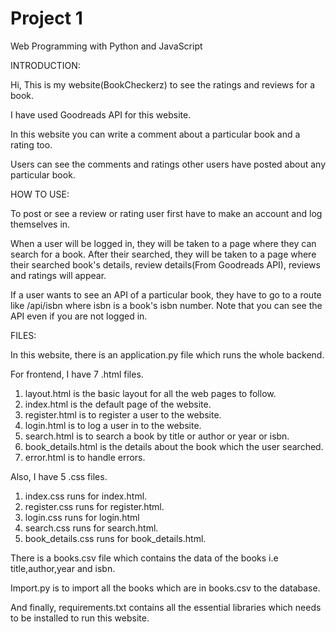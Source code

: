 # Project 1

 Web Programming with Python and JavaScript



INTRODUCTION:


Hi, This is my website(BookCheckerz) to see the ratings and reviews for a book.

I have used Goodreads API for this website.

In this website you can write a comment about a particular book and a rating too.

Users can see the comments and ratings other users have posted about any particular book.



HOW TO USE:


To post or see a review or rating user first have to make an account and log themselves in.

When a user will be logged in, they will be taken to a page where they can search for a book.
After their searched, they will be taken to a page where their searched book's details, review details(From Goodreads API), reviews and ratings will appear.


If a user wants to see an API of a particular book, they have to go to a route like /api/isbn where isbn is a book's isbn number.
Note that you can see the API even if you are not logged in.


FILES:



In this website, there is an application.py file which runs the whole backend.

For frontend, I have 7 .html files.


1. layout.html is the basic layout for all the web pages to follow.
2. index.html is the default page of the website.
3. register.html is to register a user to the website.
4. login.html is to log a user in to the website.
5. search.html is to search a book by title or author or year or isbn.
6. book_details.html is the details about the book which the user searched.
7. error.html is to handle errors.

Also, I have 5 .css files.

1. index.css runs for index.html.
2. register.css runs for register.html.
3. login.css runs for login.html
4. search.css runs for search.html.
5. book_details.css runs for book_details.html.

There is a books.csv file which contains the data of the books i.e title,author,year and isbn.

Import.py is to import all the books which are in books.csv to the database.

And finally, requirements.txt contains all the essential libraries which needs to be installed to run this website.





















